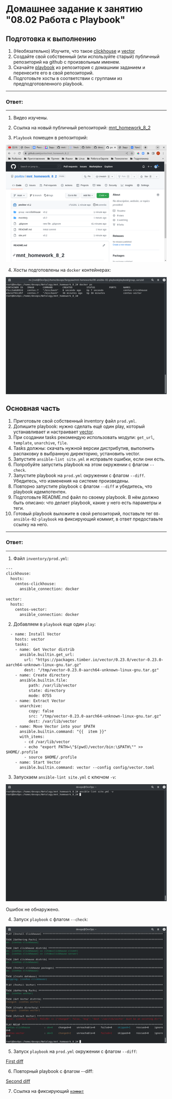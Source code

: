 # Домашнее задание к занятию "08.02 Работа с Playbook"

## Подготовка к выполнению

1. (Необязательно) Изучите, что такое [clickhouse](https://www.youtube.com/watch?v=fjTNS2zkeBs) и [vector](https://www.youtube.com/watch?v=CgEhyffisLY)
2. Создайте свой собственный (или используйте старый) публичный репозиторий на github с произвольным именем.
3. Скачайте [playbook](./playbook/) из репозитория с домашним заданием и перенесите его в свой репозиторий.
4. Подготовьте хосты в соответствии с группами из предподготовленного playbook.

---
### Ответ:
---

1. Видео изучены.

2. Ссылка на новый публичный репозиторий: [mnt_homework_8_2](https://github.com/psvitov/mnt_homework_8_2)

3. `Playbook` помещен в репозиторий:

![8_2_1.png](https://github.com/psvitov/devops-netology/blob/main/Homework/mnt_homework_8_2/8_2_1.png)

4. Хосты подготовлены на `docker` контейнерах:

![8_2_2.png](https://github.com/psvitov/devops-netology/blob/main/Homework/mnt_homework_8_2/8_2_2.png)


## Основная часть

1. Приготовьте свой собственный inventory файл `prod.yml`.
2. Допишите playbook: нужно сделать ещё один play, который устанавливает и настраивает [vector](https://vector.dev).
3. При создании tasks рекомендую использовать модули: `get_url`, `template`, `unarchive`, `file`.
4. Tasks должны: скачать нужной версии дистрибутив, выполнить распаковку в выбранную директорию, установить vector.
5. Запустите `ansible-lint site.yml` и исправьте ошибки, если они есть.
6. Попробуйте запустить playbook на этом окружении с флагом `--check`.
7. Запустите playbook на `prod.yml` окружении с флагом `--diff`. Убедитесь, что изменения на системе произведены.
8. Повторно запустите playbook с флагом `--diff` и убедитесь, что playbook идемпотентен.
9. Подготовьте README.md файл по своему playbook. В нём должно быть описано: что делает playbook, какие у него есть параметры и теги.
10. Готовый playbook выложите в свой репозиторий, поставьте тег `08-ansible-02-playbook` на фиксирующий коммит, в ответ предоставьте ссылку на него.

---
### Ответ:
---

1. Файл `inventory/prod.yml`:

> 
    ---
    clickhouse:
      hosts:
        centos-clickhouse:
          ansible_connection: docker

    vector:
      hosts:
        centos-vector:
          ansible_connection: docker
          
2. Добавляем в `playbook` еще один `play`:

> 
      - name: Install Vector
        hosts: vector
        tasks:
        - name: Get Vector distrib
          ansible.builtin.get_url:
            url: "https://packages.timber.io/vector/0.23.0/vector-0.23.0-aarch64-unknown-linux-gnu.tar.gz"
            dest: "/tmp/vector-0.23.0-aarch64-unknown-linux-gnu.tar.gz"
        - name: Create directory
          ansible.builtin.file:
              path: /var/lib/vector
              state: directory
              mode: 0755
        - name: Extract Vector
          unarchive:
              copy: false
              src: "/tmp/vector-0.23.0-aarch64-unknown-linux-gnu.tar.gz"
              dest: /var/lib/vector
        - name: Move Vector into your $PATH
          ansible.builtin.command: "{{  item }}"
          with_items:
            - cd /var/lib/vector
            - echo "export PATH=\"$(pwd)/vector/bin:\$PATH\"" >> $HOME/.profile
            - source $HOME/.profile
        - name: Start Vector
          ansible.builtin.command: vector --config config/vector.toml

3. Запускаем `ansible-lint site.yml` с ключом `-v`:

![8_2_3.png](https://github.com/psvitov/devops-netology/blob/main/Homework/mnt_homework_8_2/8_2_3.png)

Ошибок не обнаружено.

4. Запуск `playbook` с флагом `--check`:

![8_2_4.png](https://github.com/psvitov/devops-netology/blob/main/Homework/mnt_homework_8_2/8_2_4.png)


5. Запуск `playbook` на `prod.yml` окружении с флагом `--diff`:

[First diff](https://github.com/psvitov/devops-netology/blob/main/Homework/mnt_homework_8_2/8_2_diff)

6. Повторный playbook с флагом --diff:

[Second diff](https://github.com/psvitov/devops-netology/blob/main/Homework/mnt_homework_8_2/8_2_2diff)

7. Ссылка на фиксирующий [`коммит`](https://github.com/psvitov/mnt_homework_8_2) 

